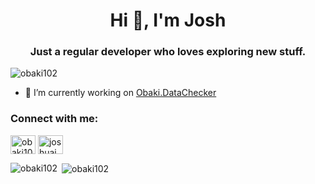 <h1 align="center">Hi 👋, I'm Josh</h1>
<h3 align="center">Just a regular developer who loves exploring new stuff.</h3>

<p align="left"> <img src="https://komarev.com/ghpvc/?username=obaki102&label=Profile%20views&color=0e75b6&style=flat" alt="obaki102" /> </p>

- 🔭 I’m currently working on [Obaki.DataChecker](https://github.com/obaki102/Obaki.DataChecker)

<h3 align="left">Connect with me:</h3>
<p align="left">
<a href="https://dev.to/obaki102" target="blank"><img align="center" src="https://raw.githubusercontent.com/rahuldkjain/github-profile-readme-generator/master/src/images/icons/Social/devto.svg" alt="obaki102" height="30" width="40" /></a>
<a href="https://linkedin.com/in/joshua-j-piluden-b06798110" target="blank"><img align="center" src="https://raw.githubusercontent.com/rahuldkjain/github-profile-readme-generator/master/src/images/icons/Social/linked-in-alt.svg" alt="joshuajpiluden@gmail.com" height="30" width="40" /></a>
</p>

<p><img align="left" src="https://github-readme-stats.vercel.app/api/top-langs?username=obaki102&show_icons=true&locale=en&layout=compact" alt="obaki102" /></p>

<p>&nbsp;<img align="center" src="https://github-readme-stats.vercel.app/api?username=obaki102&show_icons=true&locale=en" alt="obaki102" /></p> 
